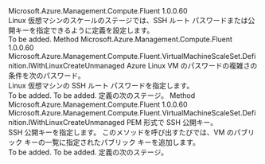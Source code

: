 <Type Name="IWithLinuxRootPasswordOrPublicKeyUnmanaged" FullName="Microsoft.Azure.Management.Compute.Fluent.VirtualMachineScaleSet.Definition.IWithLinuxRootPasswordOrPublicKeyUnmanaged">
  <TypeSignature Language="C#" Value="public interface IWithLinuxRootPasswordOrPublicKeyUnmanaged" />
  <TypeSignature Language="ILAsm" Value=".class public interface auto ansi abstract IWithLinuxRootPasswordOrPublicKeyUnmanaged" />
  <TypeSignature Language="DocId" Value="T:Microsoft.Azure.Management.Compute.Fluent.VirtualMachineScaleSet.Definition.IWithLinuxRootPasswordOrPublicKeyUnmanaged" />
  <TypeSignature Language="VB.NET" Value="Public Interface IWithLinuxRootPasswordOrPublicKeyUnmanaged" />
  <TypeSignature Language="F#" Value="type IWithLinuxRootPasswordOrPublicKeyUnmanaged = interface" />
  <AssemblyInfo>
    <AssemblyName>Microsoft.Azure.Management.Compute.Fluent</AssemblyName>
    <AssemblyVersion>1.0.0.60</AssemblyVersion>
  </AssemblyInfo>
  <Interfaces />
  <Docs>
    <summary>
            Linux 仮想マシンのスケールのステージでは、SSH ルート パスワードまたは公開キーを指定できるように定義を設定します。
            </summary>
    <remarks>To be added.</remarks>
  </Docs>
  <Members>
    <Member MemberName="WithRootPassword">
      <MemberSignature Language="C#" Value="public Microsoft.Azure.Management.Compute.Fluent.VirtualMachineScaleSet.Definition.IWithLinuxCreateUnmanaged WithRootPassword (string rootPassword);" />
      <MemberSignature Language="ILAsm" Value=".method public hidebysig newslot virtual instance class Microsoft.Azure.Management.Compute.Fluent.VirtualMachineScaleSet.Definition.IWithLinuxCreateUnmanaged WithRootPassword(string rootPassword) cil managed" />
      <MemberSignature Language="DocId" Value="M:Microsoft.Azure.Management.Compute.Fluent.VirtualMachineScaleSet.Definition.IWithLinuxRootPasswordOrPublicKeyUnmanaged.WithRootPassword(System.String)" />
      <MemberSignature Language="VB.NET" Value="Public Function WithRootPassword (rootPassword As String) As IWithLinuxCreateUnmanaged" />
      <MemberSignature Language="F#" Value="abstract member WithRootPassword : string -&gt; Microsoft.Azure.Management.Compute.Fluent.VirtualMachineScaleSet.Definition.IWithLinuxCreateUnmanaged" Usage="iWithLinuxRootPasswordOrPublicKeyUnmanaged.WithRootPassword rootPassword" />
      <MemberType>Method</MemberType>
      <AssemblyInfo>
        <AssemblyName>Microsoft.Azure.Management.Compute.Fluent</AssemblyName>
        <AssemblyVersion>1.0.0.60</AssemblyVersion>
      </AssemblyInfo>
      <ReturnValue>
        <ReturnType>Microsoft.Azure.Management.Compute.Fluent.VirtualMachineScaleSet.Definition.IWithLinuxCreateUnmanaged</ReturnType>
      </ReturnValue>
      <Parameters>
        <Parameter Name="rootPassword" Type="System.String" />
      </Parameters>
      <Docs>
        <param name="rootPassword">Azure Linux VM のパスワードの複雑さの条件を次のパスワード。</param>
        <summary>
            Linux 仮想マシンの SSH ルート パスワードを指定します。
            </summary>
        <returns>To be added.</returns>
        <remarks>To be added.</remarks>
        <return>定義の次のステージ。</return>
      </Docs>
    </Member>
    <Member MemberName="WithSsh">
      <MemberSignature Language="C#" Value="public Microsoft.Azure.Management.Compute.Fluent.VirtualMachineScaleSet.Definition.IWithLinuxCreateUnmanaged WithSsh (string publicKey);" />
      <MemberSignature Language="ILAsm" Value=".method public hidebysig newslot virtual instance class Microsoft.Azure.Management.Compute.Fluent.VirtualMachineScaleSet.Definition.IWithLinuxCreateUnmanaged WithSsh(string publicKey) cil managed" />
      <MemberSignature Language="DocId" Value="M:Microsoft.Azure.Management.Compute.Fluent.VirtualMachineScaleSet.Definition.IWithLinuxRootPasswordOrPublicKeyUnmanaged.WithSsh(System.String)" />
      <MemberSignature Language="VB.NET" Value="Public Function WithSsh (publicKey As String) As IWithLinuxCreateUnmanaged" />
      <MemberSignature Language="F#" Value="abstract member WithSsh : string -&gt; Microsoft.Azure.Management.Compute.Fluent.VirtualMachineScaleSet.Definition.IWithLinuxCreateUnmanaged" Usage="iWithLinuxRootPasswordOrPublicKeyUnmanaged.WithSsh publicKey" />
      <MemberType>Method</MemberType>
      <AssemblyInfo>
        <AssemblyName>Microsoft.Azure.Management.Compute.Fluent</AssemblyName>
        <AssemblyVersion>1.0.0.60</AssemblyVersion>
      </AssemblyInfo>
      <ReturnValue>
        <ReturnType>Microsoft.Azure.Management.Compute.Fluent.VirtualMachineScaleSet.Definition.IWithLinuxCreateUnmanaged</ReturnType>
      </ReturnValue>
      <Parameters>
        <Parameter Name="publicKey" Type="System.String" />
      </Parameters>
      <Docs>
        <param name="publicKey">PEM 形式で SSH 公開キー。</param>
        <summary>
            SSH 公開キーを指定します。
            このメソッドを呼び出すたびでは、VM のパブリック キーの一覧に指定されたパブリック キーを追加します。
            </summary>
        <returns>To be added.</returns>
        <remarks>To be added.</remarks>
        <return>定義の次のステージ。</return>
      </Docs>
    </Member>
  </Members>
</Type>